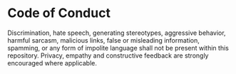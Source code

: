 # Code of Conduct

Discrimination, hate speech, generating stereotypes, aggressive behavior, harmful sarcasm, malicious links, false or
misleading information, spamming, or any form of impolite language shall not be present within this repository. Privacy,
empathy and constructive feedback are strongly encouraged where applicable.
